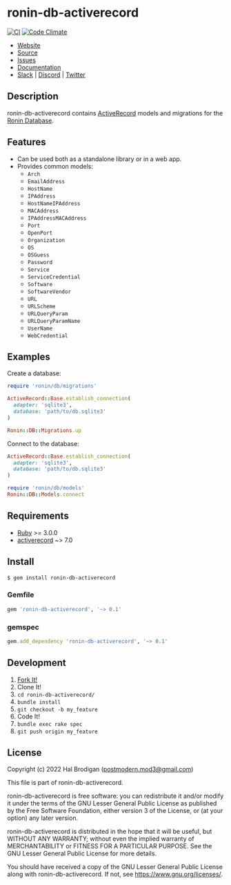 # ronin-db-activerecord

[![CI](https://github.com/ronin-rb/ronin-db-activerecord/actions/workflows/ruby.yml/badge.svg)](https://github.com/ronin-rb/ronin-db-activerecord/actions/workflows/ruby.yml)
[![Code Climate](https://codeclimate.com/github/ronin-rb/ronin-db-activerecord.svg)](https://codeclimate.com/github/ronin-rb/ronin-db-activerecord)

* [Website](https://ronin-rb.dev/)
* [Source](https://github.com/ronin-rb/ronin-db-activerecord)
* [Issues](https://github.com/ronin-rb/ronin-db-activerecord/issues)
* [Documentation](https://ronin-rb.dev/docs/ronin-db-activerecord/frames)
* [Slack](https://ronin-rb.slack.com) |
  [Discord](https://discord.gg/6WAb3PsVX9) |
  [Twitter](https://twitter.com/ronin_rb)

## Description

ronin-db-activerecord contains [ActiveRecord] models and migrations for the
[Ronin Database][ronin-db].

## Features

* Can be used both as a standalone library or in a web app.
* Provides common models:
  * `Arch`
  * `EmailAddress`
  * `HostName`
  * `IPAddress`
  * `HostNameIPAddress`
  * `MACAddress`
  * `IPAddressMACAddress`
  * `Port`
  * `OpenPort`
  * `Organization`
  * `OS`
  * `OSGuess`
  * `Password`
  * `Service`
  * `ServiceCredential`
  * `Software`
  * `SoftwareVendor`
  * `URL`
  * `URLScheme`
  * `URLQueryParam`
  * `URLQueryParamName`
  * `UserName`
  * `WebCredential`

## Examples

Create a database:

```ruby
require 'ronin/db/migrations'

ActiveRecord::Base.establish_connection(
  adapter: 'sqlite3',
  database: 'path/to/db.sqlite3'
)

Ronin::DB::Migrations.up
```

Connect to the database:

```ruby
ActiveRecord::Base.establish_connection(
  adapter: 'sqlite3',
  database: 'path/to/db.sqlite3'
)

require 'ronin/db/models'
Ronin::DB::Models.connect
```

## Requirements

* [Ruby] >= 3.0.0
* [activerecord] ~> 7.0

## Install

```shell
$ gem install ronin-db-activerecord
```

### Gemfile

```ruby
gem 'ronin-db-activerecord', '~> 0.1'
```

### gemspec

```ruby
gem.add_dependency 'ronin-db-activerecord', '~> 0.1'
```

## Development

1. [Fork It!](https://github.com/ronin-rb/ronin-db-activerecord/fork)
2. Clone It!
3. `cd ronin-db-activerecord/`
4. `bundle install`
5. `git checkout -b my_feature`
6. Code It!
7. `bundle exec rake spec`
8. `git push origin my_feature`

## License

Copyright (c) 2022 Hal Brodigan (postmodern.mod3@gmail.com)

This file is part of ronin-db-activerecord.

ronin-db-activerecord is free software: you can redistribute it and/or modify
it under the terms of the GNU Lesser General Public License as published
by the Free Software Foundation, either version 3 of the License, or
(at your option) any later version.

ronin-db-activerecord is distributed in the hope that it will be useful,
but WITHOUT ANY WARRANTY; without even the implied warranty of
MERCHANTABILITY or FITNESS FOR A PARTICULAR PURPOSE.  See the
GNU Lesser General Public License for more details.

You should have received a copy of the GNU Lesser General Public License
along with ronin-db-activerecord.  If not, see <https://www.gnu.org/licenses/>.

[Ruby]: https://www.ruby-lang.org
[ActiveRecord]: https://guides.rubyonrails.org/active_record_basics.html
[activerecord]: https://github.com/rails/rails/tree/main/activerecord#readme
[ronin-db]: https://github.com/ronin-rb/ronin-db#readme
